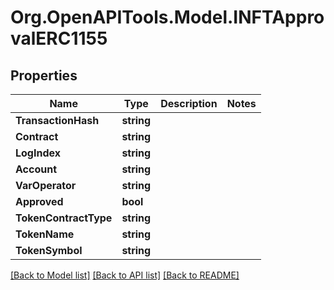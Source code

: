 # Org.OpenAPITools.Model.INFTApprovalERC1155

## Properties

Name | Type | Description | Notes
------------ | ------------- | ------------- | -------------
**TransactionHash** | **string** |  | 
**Contract** | **string** |  | 
**LogIndex** | **string** |  | 
**Account** | **string** |  | 
**VarOperator** | **string** |  | 
**Approved** | **bool** |  | 
**TokenContractType** | **string** |  | 
**TokenName** | **string** |  | 
**TokenSymbol** | **string** |  | 

[[Back to Model list]](../README.md#documentation-for-models) [[Back to API list]](../README.md#documentation-for-api-endpoints) [[Back to README]](../README.md)

